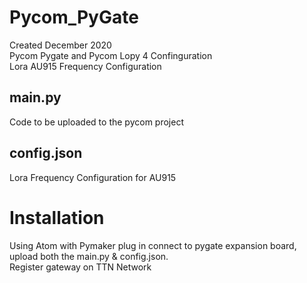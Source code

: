 # Pycom_PyGate
Created December 2020 \
Pycom Pygate and Pycom Lopy 4 Confinguration \
Lora AU915 Frequency Configuration

## main.py
Code to be uploaded to the pycom project

## config.json
Lora Frequency Configuration for AU915

# Installation
Using Atom with Pymaker plug in connect to pygate expansion board, upload both the main.py & config.json. \
Register gateway on TTN Network
